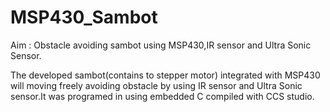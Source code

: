 # MSP430_Sambot
Aim : Obstacle avoiding sambot using MSP430,IR sensor and Ultra Sonic Sensor.

The developed sambot(contains to stepper motor) integrated with MSP430 will moving freely avoiding obstacle by using IR sensor and Ultra Sonic sensor.It was programed in using embedded C compiled with CCS studio.
